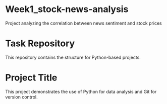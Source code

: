 # Week1_stock-news-analysis
Project analyzing the correlation between news sentiment and stock prices
# Task Repository
This repository contains the structure for Python-based projects.
# Project Title

This project demonstrates the use of Python for data analysis and Git for version control.

